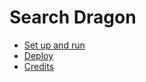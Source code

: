# Search Dragon

- [Set up and run](setup-and-run.md)
- [Deploy](deploy.md)
- [Credits](credits.md)
